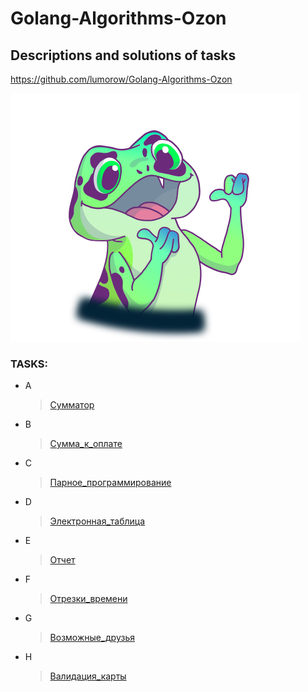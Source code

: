 # Golang-Algorithms-Ozon
## Descriptions and solutions of tasks
 https://github.com/lumorow/Golang-Algorithms-Ozon

 ![image info](./images/1-01_2_1.png)
### TASKS:
- A
    > [Сумматор](./src/A)
- B
    > [Сумма_к_оплате](./src/B)
- C
    > [Парное_программирование](./src/C)
- D
    > [Электронная_таблица](./src/D)
- E
    > [Отчет](./src/E)
- F
    > [Отрезки_времени](./src/F)
- G
    > [Возможные_друзья](./src/G)
- H
    > [Валидация_карты](./src/H)





